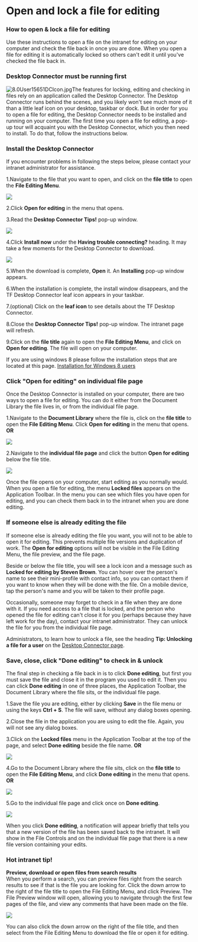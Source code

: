 # Open and lock a file for editing



### How to open & lock a file for editing

Use these instructions to open a file on the intranet for editing on your computer and check the file back in once you are done. When you open a file for editing it is automatically locked so others can't edit it until you've checked the file back in.

### Desktop Connector must be running first

![8.0User15651DCIcon.jpg](https://community.thoughtfarmer.com/imagethumb/278948200000/15996/86x109/False/8.0User15651DCIcon.jpg)The features for locking, editing and checking in files rely on an application called the Desktop Connector. The Desktop Connector runs behind the scenes, and you likely won't see much more of it than a little leaf icon on your desktop, taskbar or dock. But in order for you to open a file for editing, the Desktop Connector needs to be installed and running on your computer. The first time you open a file for editing, a pop-up tour will acquaint you with the Desktop Connector, which you then need to install. To do that, follow the instructions below.

### Install the Desktop Connector

If you encounter problems in following the steps below, please contact your intranet administrator for assistance.

1.Navigate to the file that you want to open, and click on the **file title** to open the **File Editing Menu**.

![](../../.gitbook/assets/1%20%2859%29.jpg)

2.Click **Open for editing** in the menu that opens.

3.Read the **Desktop Connector Tips!** pop-up window.

![](../../.gitbook/assets/2%20%2887%29.jpg)

4.Click **Install now** under the **Having trouble connecting?** heading. It may take a few moments for the Desktop Connector to download.

![](../../.gitbook/assets/3%20%2858%29.jpg)



5.When the download is complete, **Open** it. An **Installing** pop-up window appears.

6.When the installation is complete, the install window disappears, and the TF Desktop Connector leaf icon appears in your taskbar.

7.\(optional\) Click on the **leaf icon** to see details about the TF Desktop Connector.

8.Close the **Desktop Connector Tips!** pop-up window. The intranet page will refresh.

9.Click on the **file title** again to open the **File Editing Menu**, and click on **Open for editing**. The file will open on your computer.

If you are using windows 8 please follow the installation steps that are located at this page. [Installation for Windows 8 users](https://community.thoughtfarmer.com/content/105909)

### Click "Open for editing" on individual file page

Once the Desktop Connector is installed on your computer, there are two ways to open a file for editing. You can do it either from the Document Library the file lives in, or from the individual file page.

1.Navigate to the **Document Library** where the file is, click on the **file title** to open the **File Editing Menu**. Click **Open for editing** in the menu that opens. **OR**

![](../../.gitbook/assets/4%20%282%29.jpg)

2.Navigate to the **individual file page** and click the button **Open for editing** below the file title.

![](../../.gitbook/assets/5%20%2822%29.jpg)



Once the file opens on your computer, start editing as you normally would. When you open a file for editing, the menu **Locked files** appears on the Application Toolbar. In the menu you can see which files you have open for editing, and you can check them back in to the intranet when you are done editing. 

### If someone else is already editing the file

If someone else is already editing the file you want, you will not to be able to open it for editing. This prevents multiple file versions and duplication of work. The **Open for editing** options will not be visible in the File Editing Menu, the file preview, and the file page.  
  
Beside or below the file title, you will see a lock icon and a message such as **Locked for editing by Steven Brown**. You can hover over the person's name to see their mini-profile with contact info, so you can contact them if you want to know when they will be done with the file. On a mobile device, tap the person's name and you will be taken to their profile page.   
  
Occasionally, someone may forget to check in a file when they are done with it. If you need access to a file that is locked, and the person who opened the file for editing can't close it for you \(perhaps because they have left work for the day\), contact your intranet administrator. They can unlock the file for you from the individual file page.   
  
Administrators, to learn how to unlock a file, see the heading **Tip: Unlocking a file for a user** on the [Desktop Connector page](https://community.thoughtfarmer.com/content/105909/desktop-connector).

### Save, close, click "Done editing" to check in & unlock

The final step in checking a file back in is to click **Done editing**, but first you must save the file and close it in the program you used to edit it. Then you can click **Done editing** in one of three places, the Application Toolbar, the Document Library where the file sits, or the individual file page.

1.Save the file you are editing, either by clicking **Save** in the file menu or using the keys **Ctrl + S**. The file will save, without any dialog boxes opening.

2.Close the file in the application you are using to edit the file. Again, you will not see any dialog boxes.

3.Click on the **Locked files** menu in the Application Toolbar at the top of the page, and select **Done editing** beside the file name. **OR**

![](../../.gitbook/assets/6%20%287%29.jpg)

4.Go to the Document Library where the file sits, click on the **file title** to open the **File Editing Menu**, and click **Done editing** in the menu that opens. **OR**

![](../../.gitbook/assets/7%20%285%29.jpg)

5.Go to the individual file page and click once on **Done editing**.

![](../../.gitbook/assets/aaa%20%282%29.jpg)

  
When you click **Done editing**, a notification will appear briefly that tells you that a new version of the file has been saved back to the intranet. It will show in the File Controls and on the individual file page that there is a new file version containing your edits.

### Hot intranet tip!

**Preview, download or open files from search results**  
When you perform a search, you can preview files right from the search results to see if that is the file you are looking for. Click the down arrow to the right of the file title to open the File Editing Menu, and click Preview. The File Preview window will open, allowing you to navigate through the first few pages of the file, and view any comments that have been made on the file.

![](../../.gitbook/assets/9%20%287%29.jpg)

You can also click the down arrow on the right of the file title, and then select from the File Editing Menu to download the file or open it for editing.

